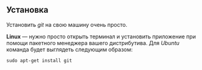 ## Установка  

Установить *git* на свою машину очень просто.  

**Linux** — нужно просто открыть терминал и установить приложение при помощи пакетного менеджера вашего дистрибутива. Для *Ubuntu* команда будет выглядеть следующим образом:   

`sudo apt-get install git`

